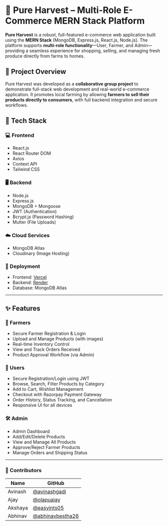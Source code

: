# 🛒 Pure Harvest – Multi-Role E-Commerce MERN Stack Platform

**Pure Harvest** is a robust, full-featured e-commerce web application built using the **MERN Stack** (MongoDB, Express.js, React.js, Node.js). The platform supports **multi-role functionality**—User, Farmer, and Admin—providing a seamless experience for shopping, selling, and managing fresh produce directly from farms to homes.

## 📌 Project Overview

Pure Harvest was developed as a **collaborative group project** to demonstrate full-stack web development and real-world e-commerce application. It promotes local farming by allowing **farmers to sell their products directly to consumers**, with full backend integration and secure workflows.

## 🔧 Tech Stack

### 💻 Frontend
- React.js
- React Router DOM
- Axios
- Context API
- Tailwind CSS

### 🖥️ Backend
- Node.js
- Express.js
- MongoDB + Mongoose
- JWT (Authentication)
- Bcrypt.js (Password Hashing)
- Multer (File Uploads)

### ☁️ Cloud Services
- MongoDB Atlas
- Cloudinary (Image Hosting)

### 🚀 Deployment
- Frontend: [Vercel](https://pureharvest-mern.vercel.app/)
- Backend: [Render](https://e-commerce-mern-jdyl.onrender.com)
- Database: MongoDB Atlas

---

## ✨ Features

### 👥 Farmers
- Secure Farmer Registration & Login
- Upload and Manage Products (with images)
- Real-time Inventory Control
- View and Track Orders Received
- Product Approval Workflow (via Admin)

### 👥 Users
- Secure Registration/Login using JWT
- Browse, Search, Filter Products by Category
- Add to Cart, Wishlist Management
- Checkout with Razorpay Payment Gateway
- Order History, Status Tracking, and Cancellation
- Responsive UI for all devices

### 🛠️ Admin
- Admin Dashboard
- Add/Edit/Delete Products
- View and Manage All Products
- Approve/Reject Farmer Products
- Manage Orders and Shipping Status

---
### 🤝 Contributors

| Name       | GitHub                                     |
| ---------- | ------------------------------------------ |
| Avinash | [@avinashgadi](https://github.com/avinashgadi)   |
| Ajay       | [@olapuajay](https://github.com/olapuajay) |
| Akshaya | [@easyints05](https://github.com/easyints05)   |
| Abhinav | [@abhinavbestha26](https://github.com/abhinavbestha26)   |



